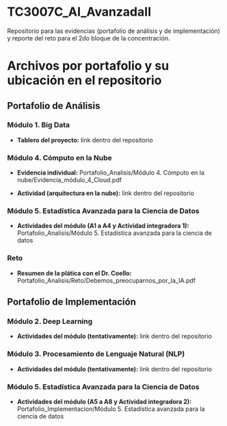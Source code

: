# TC3007C_AI_AvanzadaII

Repositorio para las evidencias (portafolio de análisis y de implementación) y reporte del reto para el 2do bloque de la concentración.

# Archivos por portafolio y su ubicación en el repositorio

## Portafolio de Análisis

### Módulo 1. Big Data

* **Tablero del proyecto:** link dentro del repositorio

### Módulo 4. Cómputo en la Nube

* **Evidencia individual:** Portafolio_Analisis/Módulo 4. Cómputo en la nube/Evidencia_módulo_4_Cloud.pdf
  
* **Actividad (arquitectura en la nube):** link dentro del repositorio

### Módulo 5. Estadística Avanzada para la Ciencia de Datos

* **Actividades del módulo (A1 a A4 y Actividad integradora 1):** Portafolio_Analisis/Módulo 5. Estadística avanzada para la ciencia de datos

### Reto

* **Resumen de la plática con el Dr. Coello:** Portafolio_Analisis/Reto/Debemos_preocuparnos_por_la_IA.pdf

## Portafolio de Implementación

### Módulo 2. Deep Learning

* **Actividades del módulo (tentativamente):** link dentro del repositorio

### Módulo 3. Procesamiento de Lenguaje Natural (NLP)

* **Actividades del módulo (tentativamente):** link dentro del repositorio

### Módulo 5. Estadística Avanzada para la Ciencia de Datos

* **Actividades del módulo (A5 a A8 y Actividad integradora 2):** Portafolio_Implementacion/Módulo 5. Estadística avanzada para la ciencia de datos
